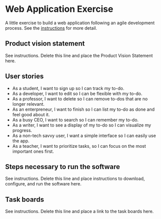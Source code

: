 # Web Application Exercise

A little exercise to build a web application following an agile development process. See the [instructions](instructions.md) for more detail.

## Product vision statement

See instructions. Delete this line and place the Product Vision Statement here.

## User stories

- As a student, I want to sign up so I can track my to-do.
- As a developer, I want to edit so I can be flexible with my to-do.
- As a professor, I want to delete so I can remove to-dos that are no longer relevant.
- As an enterpreneur, I want to finish so I can list my to-do as done and feel good about it.
- As a busy CEO, I want to search so I can remember my to-do.
- As a writer, I want to see a display of my to-do so I can visualize my progress.
- As a non-tech savvy user, I want a simple interface so I can easily use the app.
- As a teacher, I want to prioritize tasks, so I can focus on the most important ones first.

## Steps necessary to run the software

See instructions. Delete this line and place instructions to download, configure, and run the software here.

## Task boards

See instructions. Delete this line and place a link to the task boards here.
